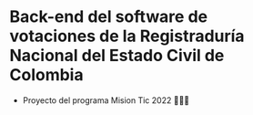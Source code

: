 # Back-end del software de votaciones de la Registraduría Nacional del Estado Civil de Colombia
- Proyecto del programa Mision Tic 2022 👨🏻‍💻